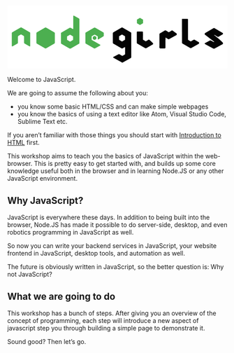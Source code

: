 ![NodeGirls](assets/logo.png)


Welcome to JavaScript.

We are going to assume the following about you:

 - you know some basic HTML/CSS and can make simple webpages
 - you know the basics of using a text editor like Atom, Visual Studio Code, Sublime Text etc.

If you aren’t familiar with those things you should start with [Introduction to HTML](LINK) first.

This workshop aims to teach you the basics of JavaScript within the web-browser.  This is pretty easy to get started with, and builds up some core  knowledge useful both in the browser and in learning Node.JS or any other JavaScript environment.

## Why JavaScript?

JavaScript is everywhere these days.  In addition to being built into the browser, Node.JS has made it possible to do server-side, desktop, and even robotics programming in JavaScript as well.  

So now you can write your backend services in JavaScript, your website frontend  in JavaScript, desktop tools, and automation as well.

The future is obviously written in JavaScript, so the better question is: Why not JavaScript?

## What we are going to do

This workshop has a bunch of steps.  After giving you an overview of the concept of programming, each step will introduce a new aspect of javascript step you through building a simple page to demonstrate it.

Sound good?  Then let’s go.
